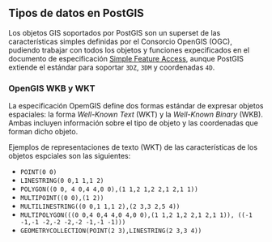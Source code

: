 ## Tipos de datos en PostGIS

Los objetos GIS soportados por PostGIS son un superset de las características simples definidas por el Consorcio OpenGIS (OGC), pudiendo trabajar con todos los objetos y funciones expecificados en el documento de especificación [Simple Feature Access](http://www.opengeospatial.org/standards/sfs), aunque PostGIS extiende el estándar para soportar `3DZ`, `3DM` y coordenadas `4D`.

### OpenGIS WKB y WKT
La especificación OpemGIS define dos formas estándar de expresar objetos espaciales: la forma *Well-Known Text* (WKT) y la *Well-Known Binary* (WKB). Ambas incluyen información sobre el tipo de objeto y las coordenadas que forman dicho objeto.

Ejemplos de representaciones de texto (WKT) de las características de los objetos espciales son las siguientes:

- `POINT(0 0)`
- `LINESTRING(0 0,1 1,1 2)`
- `POLYGON((0 0, 4 0,4 4,0 0),(1 1,2 1,2 2,1 2,1 1))`
- `MULTIPOINT((0 0),(1 2))`
- `MULTILINESTRING((0 0,1 1,1 2),(2 3,3 2,5 4))`
- `MULTIPOLYGON(((0 0,4 0,4 4,0 4,0 0),(1 1,2 1,2 2,1 2,1 1)), ((-1 -1,-1 -2,-2 -2,-2 -1,-1 -1)))`
- `GEOMETRYCOLLECTION(POINT(2 3),LINESTRING(2 3,3 4))`
